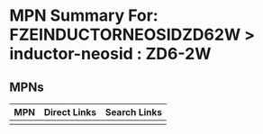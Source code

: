 



# MPN Summary For: FZEINDUCTORNEOSIDZD62W > inductor-neosid : ZD6-2W

## MPNs
  

|MPN|Direct Links|Search Links|
| :--- | :--- | :--- |
||||
